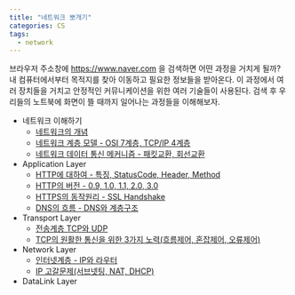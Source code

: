 ```yaml
---
title: "네트워크 뽀개기"
categories: CS
tags:
  - network
---  
```


브라우저 주소창에 https://www.naver.com 을 검색하면 어떤 과정을 거치게 될까? 내 컴퓨터에서부터 목적지를 찾아 이동하고 필요한 정보들을 받아온다. 이 과정에서 여러 장치들을 거치고 안정적인 커뮤니케이션을 위한 여러 기술들이 사용된다. 검색 후 우리들의 노트북에 화면이 뜰 때까지 일어나는 과정들을 이해해보자.

- 네트워크 이해하기  
  - [네트워크의 개념](https://rokwonk.com/cs/%EB%84%A4%ED%8A%B8%EC%9B%8C%ED%81%AC%EC%9D%98-%EA%B0%9C%EB%85%90/)
  - [네트워크 계층 모델 - OSI 7계층, TCP/IP 4계층](https://rokwonk.com/cs/%EB%84%A4%ED%8A%B8%EC%9B%8C%ED%81%AC-%EA%B3%84%EC%B8%B5-%EB%AA%A8%EB%8D%B8/)
  - [네트워크 데이터 통신 메커니즘 - 패킷교환, 회선교환](https://rokwonk.com/cs/%EB%84%A4%ED%8A%B8%EC%9B%8C%ED%81%AC-%ED%9A%8C%EC%84%A0-%ED%8C%A8%ED%82%B7-%EA%B5%90%ED%99%98/)
- Application Layer
  - [HTTP에 대하여 - 특징, StatusCode, Header, Method](https://rokwonk.com/cs/%EB%84%A4%ED%8A%B8%EC%9B%8C%ED%81%AC-HTTP%EC%97%90-%EB%8C%80%ED%95%98%EC%97%AC/)
  - [HTTP의 버전 - 0.9, 1.0, 1.1, 2.0, 3.0](https://rokwonk.com/cs/%EB%84%A4%ED%8A%B8%EC%9B%8C%ED%81%AC-HTTP-%EB%B2%84%EC%A0%84%EB%B3%84-%ED%8A%B9%EC%A7%95/)
  - [HTTPS의 동작원리 - SSL Handshake](https://rokwonk.com/cs/%EB%84%A4%ED%8A%B8%EC%9B%8C%ED%81%AC-HTTPS-%EB%8F%99%EC%9E%91%EC%9B%90%EB%A6%AC/)
  - [DNS의 흐름 - DNS와 계층구조](https://rokwonk.com/cs/%EB%84%A4%ED%8A%B8%EC%9B%8C%ED%81%AC-DNS%EC%9D%98-%ED%9D%90%EB%A6%84/)
- Transport Layer
  - [전송계층 TCP와 UDP](https://rokwonk.com/cs/%EB%84%A4%ED%8A%B8%EC%9B%8C%ED%81%AC-%EC%A0%84%EC%86%A1%EA%B3%84%EC%B8%B5-TCP%EC%99%80-UDP/)
  - [TCP의 원활한 통신을 위한 3가지 노력(흐름제어, 혼잡제어, 오류제어)](https://rokwonk.com/cs/%EB%84%A4%ED%8A%B8%EC%9B%8C%ED%81%AC-TCP%EC%9D%98-%EC%9B%90%ED%99%9C%ED%95%9C-%ED%86%B5%EC%8B%A0%EC%9D%84-%EC%9C%84%ED%95%9C-3%EA%B0%80%EC%A7%80-%EB%85%B8%EB%A0%A5/)
- Network Layer
  - [인터넷계층 - IP와 라우터](https://rokwonk.com/cs/%EB%84%A4%ED%8A%B8%EC%9B%8C%ED%81%AC-%EC%9D%B8%ED%84%B0%EB%84%B7-%EA%B3%84%EC%B8%B5-IP-%EB%9D%BC%EC%9A%B0%ED%84%B0/)
  - [IP 고갈문제(서브넷팅, NAT, DHCP)](https://rokwonk.com/cs/%EB%84%A4%ED%8A%B8%EC%9B%8C%ED%81%AC-IP-%EA%B3%A0%EA%B0%88%EB%AC%B8%EC%A0%9C%EC%99%80-%ED%95%B4%EA%B2%B0%EC%B1%85/)
- DataLink Layer
